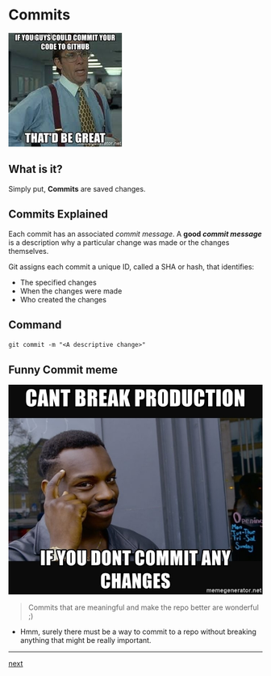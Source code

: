 # Commits

![](../img/commitsLolz.jpeg)
## What is it?
Simply put, **Commits** are saved changes. 

## Commits Explained
Each commit has an associated _commit message_. A **good _commit message_** is a description why a particular change was made or the changes themselves.

Git assigns each commit a unique ID, called a SHA or hash, that identifies:
* The specified changes
* When the changes were made
* Who created the changes

## Command
`git commit -m "<A descriptive change>"`

## Funny Commit meme
![](../img/breakProdCommit.jpg)
> Commits that are meaningful and make the repo better are wonderful ;)

* Hmm, surely there must be a way to commit to a repo without breaking anything that might be really important. 

---

[next](branches.md)

